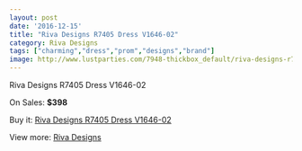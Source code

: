 ```yaml
---
layout: post
date: '2016-12-15'
title: "Riva Designs R7405 Dress V1646-02"
category: Riva Designs
tags: ["charming","dress","prom","designs","brand"]
image: http://www.lustparties.com/7948-thickbox_default/riva-designs-r7405-dress-v1646-02.jpg
---
```

Riva Designs R7405 Dress V1646-02

On Sales: **$398**
<a href="https://www.lustparties.com/en/riva-designs/2650-riva-designs-r7405-dress-v1646-02.html"><amp-img layout="responsive" width="600" height="600" src="//www.lustparties.com/7948-thickbox_default/riva-designs-r7405-dress-v1646-02.jpg" alt="Riva Designs R7405 Dress V1646-02 0" /></a>
<a href="https://www.lustparties.com/en/riva-designs/2650-riva-designs-r7405-dress-v1646-02.html"><amp-img layout="responsive" width="600" height="600" src="//www.lustparties.com/7949-thickbox_default/riva-designs-r7405-dress-v1646-02.jpg" alt="Riva Designs R7405 Dress V1646-02 1" /></a>
<a href="https://www.lustparties.com/en/riva-designs/2650-riva-designs-r7405-dress-v1646-02.html"><amp-img layout="responsive" width="600" height="600" src="//www.lustparties.com/7950-thickbox_default/riva-designs-r7405-dress-v1646-02.jpg" alt="Riva Designs R7405 Dress V1646-02 2" /></a>

Buy it: [Riva Designs R7405 Dress V1646-02](https://www.lustparties.com/en/riva-designs/2650-riva-designs-r7405-dress-v1646-02.html "Riva Designs R7405 Dress V1646-02")

View more: [Riva Designs](https://www.lustparties.com/en/6-riva-designs "Riva Designs")